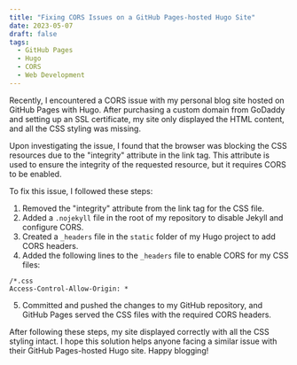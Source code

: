 ```yaml
---
title: "Fixing CORS Issues on a GitHub Pages-hosted Hugo Site"
date: 2023-05-07
draft: false
tags:
  - GitHub Pages
  - Hugo
  - CORS
  - Web Development
---
```


Recently, I encountered a CORS issue with my personal blog site hosted on GitHub Pages with Hugo. After purchasing a custom domain from GoDaddy and setting up an SSL certificate, my site only displayed the HTML content, and all the CSS styling was missing.

Upon investigating the issue, I found that the browser was blocking the CSS resources due to the "integrity" attribute in the link tag. This attribute is used to ensure the integrity of the requested resource, but it requires CORS to be enabled.

To fix this issue, I followed these steps:

1. Removed the "integrity" attribute from the link tag for the CSS file.
2. Added a `.nojekyll` file in the root of my repository to disable Jekyll and configure CORS.
3. Created a `_headers` file in the `static` folder of my Hugo project to add CORS headers.
4. Added the following lines to the `_headers` file to enable CORS for my CSS files:

```
/*.css
Access-Control-Allow-Origin: *
```

5. Committed and pushed the changes to my GitHub repository, and GitHub Pages served the CSS files with the required CORS headers.

After following these steps, my site displayed correctly with all the CSS styling intact. I hope this solution helps anyone facing a similar issue with their GitHub Pages-hosted Hugo site. Happy blogging!
